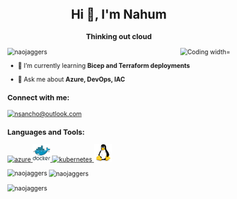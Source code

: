 <h1 align="center">Hi 👋, I'm Nahum</h1>
<h3 align="center">Thinking out cloud</h3>
<img align="right" alt="Coding width="400" src="https://media4.giphy.com/media/qgQUggAC3Pfv687qPC/giphy.gif?cid=790b761164c9f63d0d8d18583c2e6fa78bef88f49b700ca7&rid=giphy.gif&ct=gif">

<p align="left"> <img src="https://komarev.com/ghpvc/?username=naojaggers&label=Profile%20views&color=0e75b6&style=flat" alt="naojaggers" /> </p>

- 🌱 I’m currently learning **Bicep and Terraform deployments**

- 💬 Ask me about **Azure, DevOps, IAC**

<h3 align="left">Connect with me:</h3>
<p align="left">
<a href="https://linkedin.com/in/nsancho@outlook.com" target="blank"><img align="center" src="https://raw.githubusercontent.com/rahuldkjain/github-profile-readme-generator/master/src/images/icons/Social/linked-in-alt.svg" alt="nsancho@outlook.com" height="30" width="40" /></a>
</p>

<h3 align="left">Languages and Tools:</h3>
<p align="left"> <a href="https://azure.microsoft.com/en-in/" target="_blank" rel="noreferrer"> <img src="https://www.vectorlogo.zone/logos/microsoft_azure/microsoft_azure-icon.svg" alt="azure" width="40" height="40"/> </a> <a href="https://www.docker.com/" target="_blank" rel="noreferrer"> <img src="https://raw.githubusercontent.com/devicons/devicon/master/icons/docker/docker-original-wordmark.svg" alt="docker" width="40" height="40"/> </a> <a href="https://kubernetes.io" target="_blank" rel="noreferrer"> <img src="https://www.vectorlogo.zone/logos/kubernetes/kubernetes-icon.svg" alt="kubernetes" width="40" height="40"/> </a> <a href="https://www.linux.org/" target="_blank" rel="noreferrer"> <img src="https://raw.githubusercontent.com/devicons/devicon/master/icons/linux/linux-original.svg" alt="linux" width="40" height="40"/> </a> </p>

<p><img align="left" src="https://github-readme-stats.vercel.app/api/top-langs?username=naojaggers&show_icons=true&locale=en&layout=compact" alt="naojaggers" /></p>

<p>&nbsp;<img align="center" src="https://github-readme-stats.vercel.app/api?username=naojaggers&show_icons=true&locale=en" alt="naojaggers" /></p>

<p><img align="center" src="https://github-readme-streak-stats.herokuapp.com/?user=naojaggers&" alt="naojaggers" /></p>

